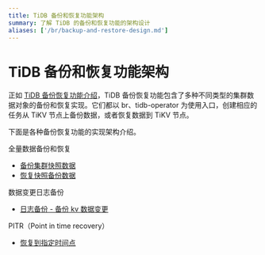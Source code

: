 ```yaml
---
title: TiDB 备份和恢复功能架构
summary: 了解 TiDB 的备份和恢复功能的架构设计
aliases: ['/br/backup-and-restore-design.md']
---
```


# TiDB 备份和恢复功能架构

正如 [TiDB 备份恢复功能介绍](/br-refactor/br-overview.md)，TiDB 备份恢复功能包含了多种不同类型的集群数据对象的备份和恢复实现。它们都以 br、tidb-operator 为使用入口，创建相应的任务从 TiKV 节点上备份数据，或者恢复数据到 TiKV 节点。

下面是各种备份恢复功能的实现架构介绍。

全量数据备份和恢复

- [备份集群快照数据](/br-refactor/br-snapshot-architecture.md#备份集群快照数据)
- [恢复快照备份数据](/br-refactor/br-snapshot-architecture.md#恢复快照备份数据)

数据变更日志备份

- [日志备份 - 备份 kv 数据变更](/br-refactor/br-log-architecture.md#进行日志备份)

PITR（Point in time recovery）

- [恢复到指定时间点](/br-refactor/br-log-architecture.md#进行-pitr)
